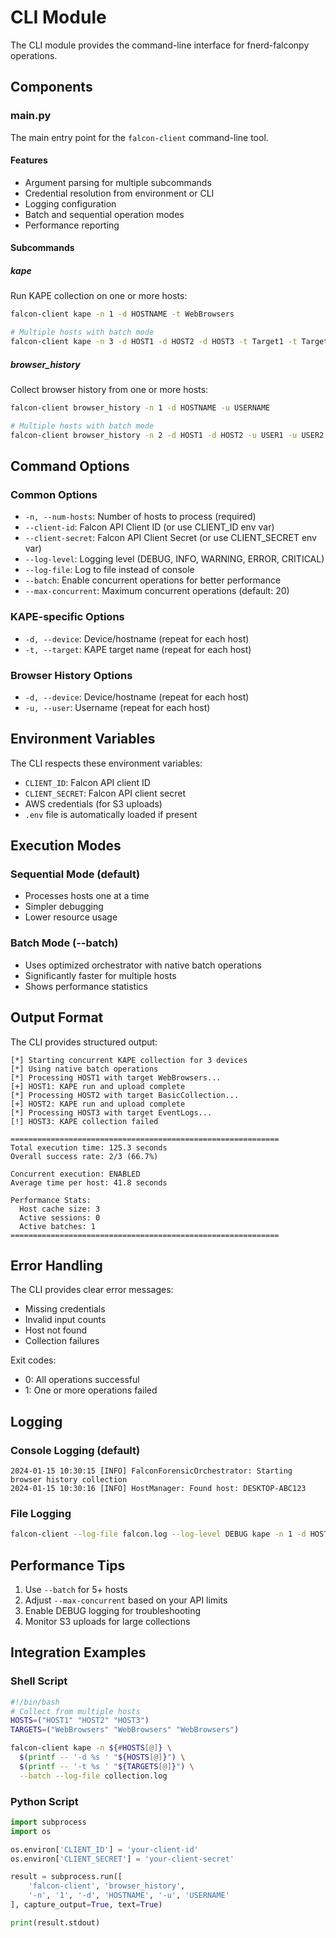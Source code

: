 # CLI Module

The CLI module provides the command-line interface for fnerd-falconpy operations.

## Components

### main.py

The main entry point for the `falcon-client` command-line tool.

#### Features
- Argument parsing for multiple subcommands
- Credential resolution from environment or CLI
- Logging configuration
- Batch and sequential operation modes
- Performance reporting

#### Subcommands

##### kape
Run KAPE collection on one or more hosts:
```bash
falcon-client kape -n 1 -d HOSTNAME -t WebBrowsers

# Multiple hosts with batch mode
falcon-client kape -n 3 -d HOST1 -d HOST2 -d HOST3 -t Target1 -t Target2 -t Target3 --batch
```

##### browser_history
Collect browser history from one or more hosts:
```bash
falcon-client browser_history -n 1 -d HOSTNAME -u USERNAME

# Multiple hosts with batch mode
falcon-client browser_history -n 2 -d HOST1 -d HOST2 -u USER1 -u USER2 --batch
```

## Command Options

### Common Options
- `-n, --num-hosts`: Number of hosts to process (required)
- `--client-id`: Falcon API Client ID (or use CLIENT_ID env var)
- `--client-secret`: Falcon API Client Secret (or use CLIENT_SECRET env var)
- `--log-level`: Logging level (DEBUG, INFO, WARNING, ERROR, CRITICAL)
- `--log-file`: Log to file instead of console
- `--batch`: Enable concurrent operations for better performance
- `--max-concurrent`: Maximum concurrent operations (default: 20)

### KAPE-specific Options
- `-d, --device`: Device/hostname (repeat for each host)
- `-t, --target`: KAPE target name (repeat for each host)

### Browser History Options
- `-d, --device`: Device/hostname (repeat for each host)
- `-u, --user`: Username (repeat for each host)

## Environment Variables

The CLI respects these environment variables:
- `CLIENT_ID`: Falcon API client ID
- `CLIENT_SECRET`: Falcon API client secret
- AWS credentials (for S3 uploads)
- `.env` file is automatically loaded if present

## Execution Modes

### Sequential Mode (default)
- Processes hosts one at a time
- Simpler debugging
- Lower resource usage

### Batch Mode (--batch)
- Uses optimized orchestrator with native batch operations
- Significantly faster for multiple hosts
- Shows performance statistics

## Output Format

The CLI provides structured output:
```
[*] Starting concurrent KAPE collection for 3 devices
[*] Using native batch operations
[*] Processing HOST1 with target WebBrowsers...
[+] HOST1: KAPE run and upload complete
[*] Processing HOST2 with target BasicCollection...
[+] HOST2: KAPE run and upload complete
[*] Processing HOST3 with target EventLogs...
[!] HOST3: KAPE collection failed

============================================================
Total execution time: 125.3 seconds
Overall success rate: 2/3 (66.7%)

Concurrent execution: ENABLED
Average time per host: 41.8 seconds

Performance Stats:
  Host cache size: 3
  Active sessions: 0
  Active batches: 1
============================================================
```

## Error Handling

The CLI provides clear error messages:
- Missing credentials
- Invalid input counts
- Host not found
- Collection failures

Exit codes:
- 0: All operations successful
- 1: One or more operations failed

## Logging

### Console Logging (default)
```
2024-01-15 10:30:15 [INFO] FalconForensicOrchestrator: Starting browser history collection
2024-01-15 10:30:16 [INFO] HostManager: Found host: DESKTOP-ABC123
```

### File Logging
```bash
falcon-client --log-file falcon.log --log-level DEBUG kape -n 1 -d HOST -t Target
```

## Performance Tips

1. Use `--batch` for 5+ hosts
2. Adjust `--max-concurrent` based on your API limits
3. Enable DEBUG logging for troubleshooting
4. Monitor S3 uploads for large collections

## Integration Examples

### Shell Script
```bash
#!/bin/bash
# Collect from multiple hosts
HOSTS=("HOST1" "HOST2" "HOST3")
TARGETS=("WebBrowsers" "WebBrowsers" "WebBrowsers")

falcon-client kape -n ${#HOSTS[@]} \
  $(printf -- '-d %s ' "${HOSTS[@]}") \
  $(printf -- '-t %s ' "${TARGETS[@]}") \
  --batch --log-file collection.log
```

### Python Script
```python
import subprocess
import os

os.environ['CLIENT_ID'] = 'your-client-id'
os.environ['CLIENT_SECRET'] = 'your-client-secret'

result = subprocess.run([
    'falcon-client', 'browser_history',
    '-n', '1', '-d', 'HOSTNAME', '-u', 'USERNAME'
], capture_output=True, text=True)

print(result.stdout)
```